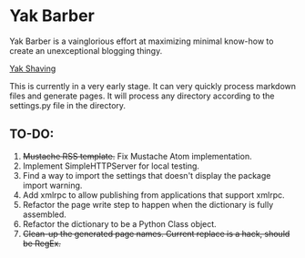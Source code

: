 Yak Barber
=========

Yak Barber is a vainglorious effort at maximizing minimal know-how to create an unexceptional blogging thingy.

[Yak Shaving](http://programmers.stackexchange.com/questions/34775/correct-definition-of-the-term-yak-shaving)

This is currently in a very early stage. It can very quickly process markdown files and generate pages. It will process any directory according to the settings.py file in the directory.

## TO-DO:

1. <strike>Mustache RSS template.</strike> Fix Mustache Atom implementation.
2. Implement SimpleHTTPServer for local testing.
3. Find a way to import the settings that doesn't display the package import warning.
4. Add xmlrpc to allow publishing from applications that support xmlrpc.
5. Refactor the page write step to happen when the dictionary is fully assembled.
6. Refactor the dictionary to be a Python Class object.
7. <strike>Clean-up the generated page names. Current replace is a hack, should be RegEx.</strike>
